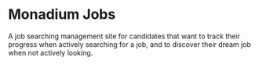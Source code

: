 # Monadium Jobs

A job searching management site for candidates that want to track their progress when actively searching for a job, and to discover their dream job when not actively looking.

